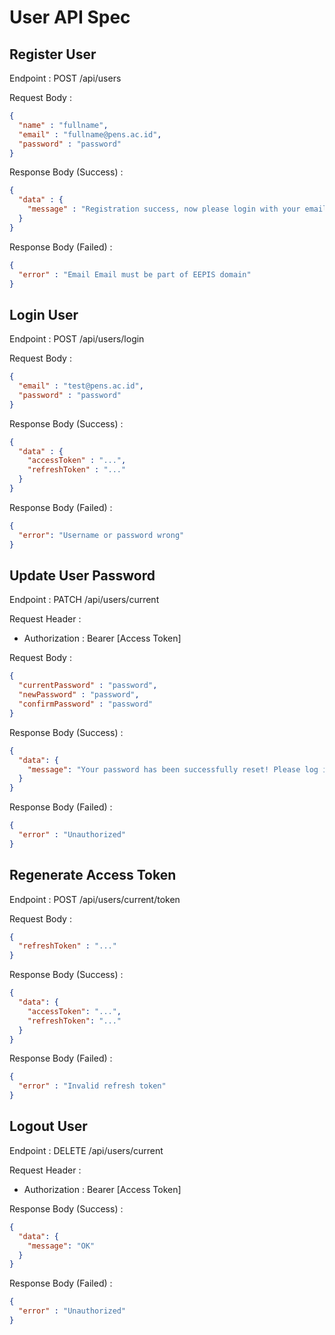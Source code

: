# User API Spec

## Register User

Endpoint : POST /api/users

Request Body :

```json
{
  "name" : "fullname",
  "email" : "fullname@pens.ac.id",
  "password" : "password"
}
```

Response Body (Success) :

```json
{
  "data" : {
    "message" : "Registration success, now please login with your email."
  }
}
```

Response Body (Failed) :

```json
{
  "error" : "Email Email must be part of EEPIS domain"
}
```

## Login User

Endpoint : POST /api/users/login

Request Body :

```json
{
  "email" : "test@pens.ac.id",
  "password" : "password"
}
```

Response Body (Success) :

```json
{
  "data" : {
    "accessToken" : "...",
    "refreshToken" : "..."
  }
}
```

Response Body (Failed) :

```json
{
  "error": "Username or password wrong"
}
```

## Update User Password

Endpoint : PATCH /api/users/current

Request Header :
- Authorization : Bearer [Access Token]

Request Body :

```json
{
  "currentPassword" : "password",
  "newPassword" : "password",
  "confirmPassword" : "password"
}
```

Response Body (Success) :

```json
{
  "data": {
    "message": "Your password has been successfully reset! Please log in again using your new credentials"
  }
}
```

Response Body (Failed) :

```json
{
  "error" : "Unauthorized"
}
```

## Regenerate Access Token

Endpoint : POST /api/users/current/token

Request Body :

```json
{
  "refreshToken" : "..."
}
```
Response Body (Success) :

```json
{
  "data": {
    "accessToken": "...",
    "refreshToken": "..."
  }
}
```

Response Body (Failed) :

```json
{
  "error" : "Invalid refresh token"
}
```

## Logout User

Endpoint : DELETE /api/users/current

Request Header :
- Authorization : Bearer [Access Token]

Response Body (Success) :

```json
{
  "data": {
    "message": "OK"
  }
}
```

Response Body (Failed) :

```json
{
  "error" : "Unauthorized"
}
```